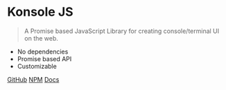 # Konsole **JS**
> A Promise based JavaScript Library for creating console/terminal UI on the web.

- No dependencies
- Promise based API
- Customizable

[GitHub](https://github.com/HusnainTaj/KonsoleJS)
[NPM](https://www.npmjs.com/package/@husnain.taj/konsolejs)
[Docs](#KonsoleJS)